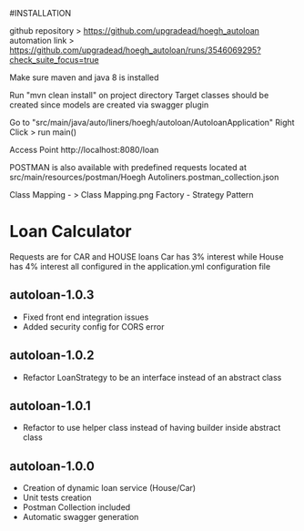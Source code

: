 #INSTALLATION

github repository > https://github.com/upgradead/hoegh_autoloan
automation link > https://github.com/upgradead/hoegh_autoloan/runs/3546069295?check_suite_focus=true

Make sure maven and java 8 is installed 

Run "mvn clean install" on project directory
Target classes should be created since models are created via swagger plugin

Go to "src/main/java/auto/liners/hoegh/autoloan/AutoloanApplication"
Right Click > run main() 

Access Point
http://localhost:8080/loan

POSTMAN is also available with predefined requests 
located at src/main/resources/postman/Hoegh Autoliners.postman_collection.json

Class Mapping - > Class Mapping.png
Factory - Strategy Pattern

# Loan Calculator

Requests are for CAR and HOUSE loans
Car has 3% interest while House has 4% interest all configured in the application.yml configuration file

## autoloan-1.0.3
 - Fixed front end integration issues
 - Added security config for CORS error

## autoloan-1.0.2
 - Refactor LoanStrategy to be an interface instead of an abstract class
 
## autoloan-1.0.1
 - Refactor to use helper class instead of having builder inside abstract class

## autoloan-1.0.0
 - Creation of dynamic loan service (House/Car)
 - Unit tests creation
 - Postman Collection included
 - Automatic swagger generation
 